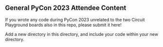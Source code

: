 ## General PyCon 2023 Attendee Content

If you wrote any code during PyCon 2023 unrelated to the two Circuit Playground
boards also in this repo, please submit it here! 

Add a new directory in this directory, and include your code within your new
directory. 

